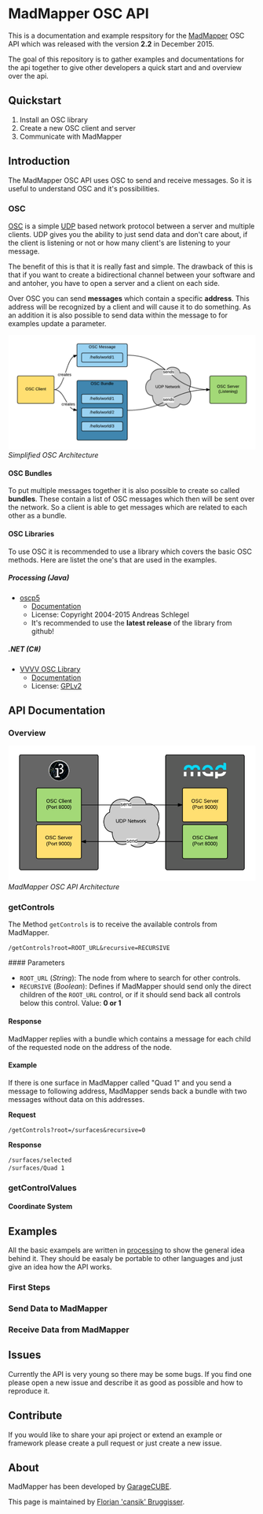 # MadMapper OSC API
This is a documentation and example respsitory for the [MadMapper][1] OSC API which was released with the version **2.2** in December 2015.

The goal of this repository is to gather examples and documentations for the api together to give other developers a quick start and and overview over the api.

## Quickstart

1. Install an OSC library
2. Create a new OSC client and server
3. Communicate with MadMapper

## Introduction
The MadMapper OSC API uses OSC to send and receive messages. So it is useful to understand OSC and it's possibilities.

### OSC
[OSC][4] is a simple [UDP][6] based network protocol between a server and multiple clients. UDP gives you the ability to just send data and don't care about, if the client is listening or not or how many client's are listening to your message. 

The benefit of this is that it is really fast and simple. The drawback of this is that if you want to create a bidirectional channel between your software and and antoher, you have to open a server and a client on each side.

Over OSC you can send **messages** which contain a specific **address**. This address will be recognized by a client and will cause it to do something. As an addition it is also possible to send data within the message to for examples update a parameter.

![OSC Architecture](images/osc_architecture.png)
*Simplified OSC Architecture*

#### OSC Bundles
To put multiple messages together it is also possible to create so called **bundles**. These contain a list of OSC messages which then will be sent over the network.
So a client is able to get messages which are related to each other as a bundle.

#### OSC Libraries
To use OSC it is recommended to use a library which covers the basic OSC methods. Here are listet the one's that are used in the examples.

##### Processing (Java)
* [oscp5][12]
	* [Documentation][13]
	* License: Copyright 2004-2015 Andreas Schlegel
	* It's recommended to use the **latest release** of the library from github!

##### .NET (C#)
* [VVVV OSC Library][9]
	* [Documentation][10]
	* License: [GPLv2][11]

## API Documentation

### Overview

![MadMapper OSC API Architecture](images/mm_architecture.png)
*MadMapper OSC API Architecture*

### getControls
The Method `getControls` is to receive the available controls from MadMapper.

```
/getControls?root=ROOT_URL&recursive=RECURSIVE
```

#### Parameters 
* `ROOT_URL` (*String*): The node from where to search for other controls. 
* `RECURSIVE` (*Boolean*): Defines if MadMapper should send only the direct children of the `ROOT_URL` control, or if it should send back all controls below this control. Value: **0 or 1**

#### Response
MadMapper replies with a bundle which contains a message for each child of the requested node on the address of the node.

#### Example
If there is one surface in MadMapper called "Quad 1" and you send a message to following address, MadMapper sends back a bundle with two messages without data on this addresses.

**Request**

```
/getControls?root=/surfaces&recursive=0
```

**Response**

```
/surfaces/selected
/surfaces/Quad 1
```

### getControlValues


#### Coordinate System

## Examples
All the basic exampels are written in [processing][5] to show the general idea behind it. They should be easaly be portable to other languages and just give an idea how the API works.

### First Steps

### Send Data to MadMapper

### Receive Data from MadMapper

## Issues
Currently the API is very young so there may be some bugs. If you find one please open a new issue and describe it as good as possible and how to reproduce it.

## Contribute
If you would like to share your api project or extend an example or framework please create a pull request or just create a new issue.

## About

MadMapper has been developed by [GarageCUBE][2].

This page is maintained by [Florian 'cansik' Bruggisser][7].

 [1]: http://www.madmapper.com/
 [2]: http://www.garagecube.com/
 [3]: http://www.modul8.ch/
 [4]: https://de.wikipedia.org/wiki/Open_Sound_Control
 [5]: https://processing.org/
 [6]: https://wikipedia.org/wiki/User_Datagram_Protocol
 [7]: https://github.com/cansik
 [8]: https://github.com/sojamo/oscp5
 [9]: https://github.com/vvvv/vvvv-sdk/tree/develop/common/src/core/Utils/OSC
 [10]: https://vvvv.org/documentation/osc
 [11]: https://www.gnu.org/licenses/gpl-2.0.html
 [12]: https://github.com/sojamo/oscp5
 [13]: http://www.sojamo.de/libraries/oscP5/